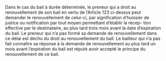 Dans le cas du bail à durée déterminée, le preneur qui a droit au renouvellement de
son bail en vertu de l’Article 123 ci-dessus peut demander le renouvellement de celui-ci, par
signification d’huissier de justice ou notification par tout moyen permettant d’établir la récep-
tion effective par le destinataire, au plus tard trois mois avant la date d’expiration du bail.
Le preneur qui n’a pas formé sa demande de renouvellement dans ce délai est déchu du droit
au renouvellement du bail.
Le bailleur qui n’a pas fait connaître sa réponse à la demande de renouvellement au plus tard
un mois avant l’expiration du bail est réputé avoir accepté le principe du renouvellement de ce
bail.